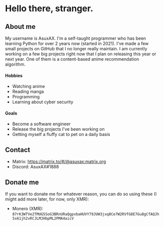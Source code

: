 # Hello there, stranger.
## About me
My username is AsuxAX. I'm a self-taught programmer who has been learning Python for over 2 years now (started in 2021).
I've made a few small projects on GitHub that I no longer really maintain. I am currently working on a few big projects right now that I plan on releasing this year or next year. One of them is a content-based anime recommendation algorithm.

#### Hobbies
- Watching anime
- Reading manga
- Programming
- Learning about cyber security

#### Goals
- Become a software engineer
- Release the big projects I've been working on
- Getting myself a fluffy cat to pet on a daily basis

## Contact
- Matrix: https://matrix.to/#/@asuxax:matrix.org
- Discord: AsuxAX#1888

## Donate me
If you want to donate me for whatever reason, you can do so using these (I might add more later, for now, only XMR):
- Monero (XMR): `87rK3WTVe2TMUG5SoG3BRnURaQgpxbaHUVY79JUW3jxq8Ce7W2RVfG8E7Gu8gCfAQJh5s61jh2vRCJLMJHbpML2PMA4aicV`
